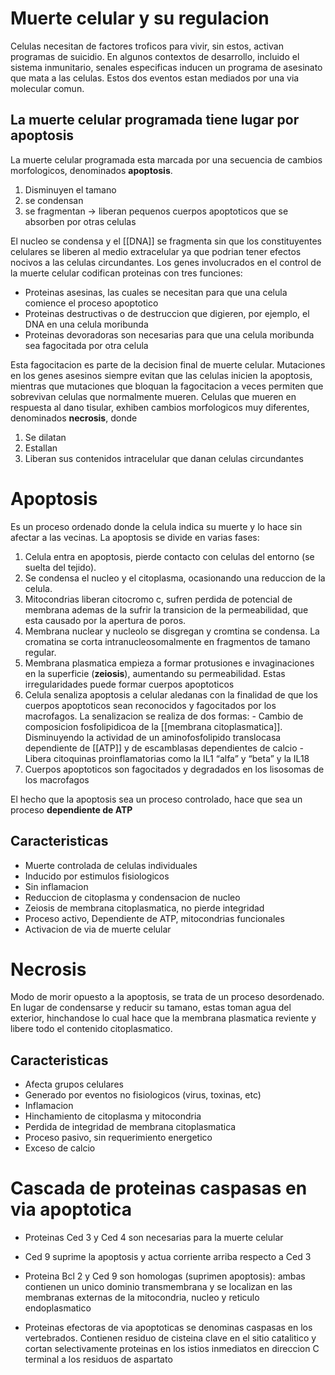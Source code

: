 # Muerte celular y su regulacion

Celulas necesitan de factores troficos para vivir, sin estos, activan programas de suicidio.
En algunos contextos de desarrollo, incluido el sistema inmunitario, senales especificas inducen un programa de asesinato que mata a las celulas.
Estos dos eventos estan mediados por una via molecular comun.

## La muerte celular programada tiene lugar por apoptosis

La muerte celular programada esta marcada por una secuencia de cambios morfologicos, denominados **apoptosis**.

1. Disminuyen el tamano
2. se condensan
3. se fragmentan → liberan pequenos cuerpos apoptoticos que se absorben por otras celulas

El nucleo se condensa y el [[DNA]] se fragmenta sin que los constituyentes celulares se liberen al medio extracelular ya que podrian tener efectos nocivos a las celulas circundantes.
Los genes involucrados en el control de la muerte celular codifican proteinas con tres funciones:

- Proteinas asesinas, las cuales se necesitan para que una celula comience el proceso apoptotico
- Proteinas destructivas o de destruccion que digieren, por ejemplo, el DNA en una celula moribunda
- Proteinas devoradoras son necesarias para que una celula moribunda sea fagocitada por otra celula

Esta fagocitacion es parte de la decision final de muerte celular. Mutaciones en los genes asesinos siempre evitan que las celulas inicien la apoptosis, mientras que mutaciones que bloquan la fagocitacion a veces permiten que sobrevivan celulas que normalmente mueren.
Celulas que mueren en respuesta al dano tisular, exhiben cambios morfologicos muy diferentes, denominados **necrosis**, donde
1. Se dilatan
2. Estallan
3. Liberan sus contenidos intracelular que danan celulas circundantes

# Apoptosis

Es un proceso ordenado donde la celula indica su muerte y lo hace sin afectar a las vecinas. La apoptosis se divide en varias fases:

1. Celula entra en apoptosis, pierde contacto con celulas del entorno (se suelta del tejido).
2. Se condensa el nucleo y el citoplasma, ocasionando una reduccion de la celula.
3. Mitocondrias liberan citocromo c, sufren perdida de potencial de membrana ademas de la sufrir la transicion de la permeabilidad, que esta causado por la apertura de poros.
4. Membrana nuclear y nucleolo se disgregan y cromtina se condensa. La cromatina se corta intranucleosomalmente en fragmentos de tamano regular.
5. Membrana plasmatica empieza a formar protusiones e invaginaciones en la superficie (**zeiosis**), aumentando su permeabilidad. Estas irregularidades puede formar cuerpos apoptoticos
6. Celula senaliza apoptosis a celular aledanas con la finalidad de que los cuerpos apoptoticos sean reconocidos y fagocitados por los macrofagos. La senalizacion se realiza de dos formas:
	   - Cambio de composicion fosfolipidicoa de la [[membrana citoplasmatica]]. Disminuyendo la actividad de un aminofosfolipido translocasa dependiente de [[ATP]] y de escamblasas dependientes de calcio
	   - Libera citoquinas proinflamatorias como la IL1 “alfa” y “beta” y la IL18
7. Cuerpos apoptoticos son fagocitados y degradados en los lisosomas de los macrofagos

El hecho que la apoptosis sea un proceso controlado, hace que sea un proceso **dependiente de ATP**

## Caracteristicas

- Muerte controlada de celulas individuales
- Inducido por estimulos fisiologicos
- Sin inflamacion
- Reduccion de citoplasma y condensacion de nucleo
- Zeiosis de membrana citoplasmatica, no pierde integridad
- Proceso activo, Dependiente de ATP, mitocondrias funcionales
- Activacion de via de muerte celular

# Necrosis

Modo de morir opuesto a la apoptosis, se trata de un proceso desordenado. En lugar de condensarse y reducir su tamano, estas toman agua del exterior, hinchandose lo cual hace que la membrana plasmatica reviente y libere todo el contenido citoplasmatico.

## Caracteristicas

- Afecta grupos celulares
- Generado por eventos no fisiologicos (virus, toxinas, etc)
- Inflamacion
- Hinchamiento de citoplasma y mitocondria
- Perdida de integridad de membrana citoplasmatica
- Proceso pasivo, sin requerimiento energetico
- Exceso de calcio

# Cascada de proteinas caspasas en via apoptotica

- Proteinas Ced 3 y Ced 4 son necesarias para la muerte celular
- Ced 9 suprime la apoptosis y actua corriente arriba respecto a Ced 3 
- Proteina Bcl 2 y Ced 9 son homologas (suprimen apoptosis):
	  ambas contienen un unico dominio transmembrana y se localizan en las membranas externas de la mitocondria, nucleo y reticulo endoplasmatico

- Proteinas efectoras de via apoptoticas se denominas caspasas en los vertebrados. Contienen residuo de cisteina clave en el sitio catalitico y cortan selectivamente proteinas en los istios inmediatos en direccion C terminal a los residuos de aspartato